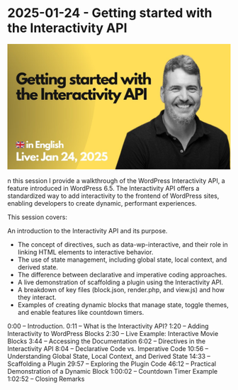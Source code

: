 # 2025-01-24 - Getting started with the Interactivity API

[![](./thumbnail.jpg)](https://youtu.be/gn2W7evoUlk)

n this session I provide a walkthrough of the WordPress Interactivity API, a feature introduced in WordPress 6.5. The Interactivity API offers a standardized way to add interactivity to the frontend of WordPress sites, enabling developers to create dynamic, performant experiences.

This session covers:

An introduction to the Interactivity API and its purpose.

- The concept of directives, such as data-wp-interactive, and their role in linking HTML elements to interactive behavior.
- The use of state management, including global state, local context, and derived state.
- The difference between declarative and imperative coding approaches.
- A live demonstration of scaffolding a plugin using the Interactivity API.
- A breakdown of key files (block.json, render.php, and view.js) and how they interact.
- Examples of creating dynamic blocks that manage state, toggle themes, and enable features like countdown timers.

0:00 – Introduction.
0:11 – What is the Interactivity API?
1:20 – Adding Interactivity to WordPress Blocks
2:30 – Live Example: Interactive Movie Blocks
3:44 – Accessing the Documentation
6:02 – Directives in the Interactivity API
8:04 – Declarative Code vs. Imperative Code
10:56 – Understanding Global State, Local Context, and Derived State
14:33 – Scaffolding a Plugin
29:57 – Exploring the Plugin Code
46:12 – Practical Demonstration of a Dynamic Block
1:00:02 – Countdown Timer Example
1:02:52 – Closing Remarks
